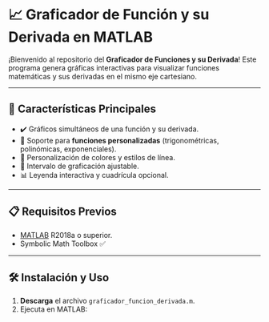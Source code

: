 # 📈 Graficador de Función y su Derivada en MATLAB

¡Bienvenido al repositorio del **Graficador de Funciones y su Derivada**! Este programa genera gráficas interactivas para visualizar funciones matemáticas y sus derivadas en el mismo eje cartesiano.

---

## 🚀 Características Principales
- ✔️ Gráficos simultáneos de una función y su derivada.
- 🔢 Soporte para **funciones personalizadas** (trigonométricas, polinómicas, exponenciales).
- 🎨 Personalización de colores y estilos de línea.
- 📐 Intervalo de graficación ajustable.
- 📊 Leyenda interactiva y cuadrícula opcional.

---

## 📋 Requisitos Previos
- [MATLAB](https://www.mathworks.com/products/matlab.html) R2018a o superior.
- Symbolic Math Toolbox ✅

---

## 🛠️ Instalación y Uso
1. **Descarga** el archivo `graficador_funcion_derivada.m`.
2. Ejecuta en MATLAB: